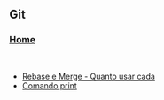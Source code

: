 ## Git

### [Home](../../index.md)
<br/>

- [Rebase e Merge - Quanto usar cada](dicas/rebase_merge.md)
- [Comando print](dicas/print.md)